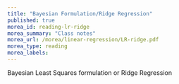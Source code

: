 ```yaml
---
title: "Bayesian Formulation/Ridge Regression"
published: true
morea_id: reading-lr-ridge
morea_summary: "Class notes"
morea_url: /morea/linear-regression/LR-ridge.pdf
morea_type: reading
morea_labels:
---
```


Bayesian Least Squares formulation or Ridge Regression
